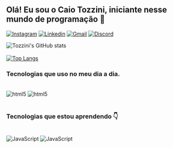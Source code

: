 
## Olá! Eu sou o Caio Tozzini, iniciante nesse mundo de programação 🤙

[![Instagram](https://img.shields.io/badge/Instagram-E4405F?style=for-the-badge&logo=instagram&logoColor=white)](https://instagram.com/tozziini)
[![Linkedin](https://img.shields.io/badge/LinkedIn-0077B5?style=for-the-badge&logo=linkedin&logoColor=white)](www.linkedin.com/in/caioftozzini)
[![Gmail](https://img.shields.io/badge/Gmail-D14836?style=for-the-badge&logo=gmail&logoColor=white)](mailto:caio.tozzini10@gmail.com)
[![Discord](https://img.shields.io/badge/Discord-7289DA?style=for-the-badge&logo=discord&logoColor=white)](https://discord.com/OHakken#5636)


![Tozzini's GitHub stats](https://github-readme-stats.vercel.app/api?username=DevTozzini&show_icons=true&theme=radical) <br><br>
[![Top Langs](https://github-readme-stats.vercel.app/api/top-langs/?username=DevTozzini&layout=compact)](https://github.com/anuraghazra/github-readme-stats)

### Tecnologias que uso no meu dia a dia.

<div style="display: inline_block"><br>
  <img align="center" alt="html5" src="https://img.shields.io/badge/HTML5-E34F26?style=for-the-badge&logo=html5&logoColor=white"/> 
  <img align="center" alt="html5" src="https://img.shields.io/badge/CSS3-1572B6?style=for-the-badge&logo=css3&logoColor=white"/>
</div><br>
  
  ### Tecnologias que estou aprendendo 👇
  
  <div style="display: inline_block"><br>
  <img align="center" alt="JavaScript" src="https://img.shields.io/badge/JavaScript-F7DF1E?style=for-the-badge&logo=javascript&logoColor=black"/> 
  <img align="center" alt="JavaScript" src="https://img.shields.io/badge/React-20232A?style=for-the-badge&logo=react&logoColor=61DAFB"/> 
 </div>


